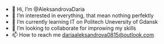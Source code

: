 - 👋 Hi, I’m @AleksandrovaDaria
- 👀 I’m interested in everything, that mean nothing perfektly
- 🌱 I’m currently learning IT on Politech Uneversity of Gdansk
- 💞️ I’m looking to collaborate for improwing my skills
- 📫 How to reach me dariaaleksandrova0815@outlook.com

<!---
AleksandrovaDaria/AleksandrovaDaria is a ✨ special ✨ repository because its `README.md` (this file) appears on your GitHub profile.
You can click the Preview link to take a look at your changes.
--->
